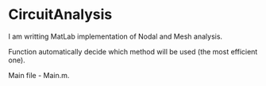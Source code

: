 # CircuitAnalysis

I am writting MatLab implementation of Nodal and Mesh analysis.

Function automatically decide which method will be used (the most efficient one).

Main file - Main.m.
